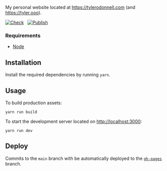 My personal website located at https://tylerodonnell.com (and https://tyler.ooo).

[![Check](https://github.com/tylerodonnell/tylerodonnell.com/actions/workflows/test.yml/badge.svg?branch=main)](https://github.com/tylerodonnell/tylerodonnell.com/actions/workflows/test.yml)&nbsp;&nbsp;&nbsp;[![Publish](https://github.com/tylerodonnell/tylerodonnell.com/actions/workflows/publish.yml/badge.svg?branch=main)](https://github.com/tylerodonnell/tylerodonnell.com/actions/workflows/publish.yml)

### Requirements

- [Node](https://nodejs.org/en/)

## Installation

Install the required dependencies by running `yarn`.

## Usage

To build production assets:
```
yarn run build
```

To start the development server located on [http://localhost:3000](http://localhost:3000):
```
yarn run dev
```

## Deploy

Commits to the `main` branch with be automatically deployed to the [`gh-pages`](https://github.com/tylerodonnell/tylerodonnell.com/tree/gh-pages) branch.
